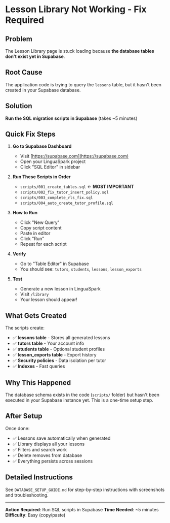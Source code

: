 # Lesson Library Not Working - Fix Required

## Problem

The Lesson Library page is stuck loading because **the database tables don't exist yet in Supabase**.

## Root Cause

The application code is trying to query the `lessons` table, but it hasn't been created in your Supabase database.

## Solution

**Run the SQL migration scripts in Supabase** (takes ~5 minutes)

## Quick Fix Steps

1. **Go to Supabase Dashboard**
   - Visit [https://supabase.com](https://supabase.com)
   - Open your LinguaSpark project
   - Click "SQL Editor" in sidebar

2. **Run These Scripts in Order**
   - `scripts/001_create_tables.sql` ← **MOST IMPORTANT**
   - `scripts/002_fix_tutor_insert_policy.sql`
   - `scripts/003_complete_rls_fix.sql`
   - `scripts/004_auto_create_tutor_profile.sql`

3. **How to Run**
   - Click "New Query"
   - Copy script content
   - Paste in editor
   - Click "Run"
   - Repeat for each script

4. **Verify**
   - Go to "Table Editor" in Supabase
   - You should see: `tutors`, `students`, `lessons`, `lesson_exports`

5. **Test**
   - Generate a new lesson in LinguaSpark
   - Visit `/library`
   - Your lesson should appear!

## What Gets Created

The scripts create:
- ✅ **lessons table** - Stores all generated lessons
- ✅ **tutors table** - Your account info
- ✅ **students table** - Optional student profiles
- ✅ **lesson_exports table** - Export history
- ✅ **Security policies** - Data isolation per tutor
- ✅ **Indexes** - Fast queries

## Why This Happened

The database schema exists in the code (`scripts/` folder) but hasn't been executed in your Supabase instance yet. This is a one-time setup step.

## After Setup

Once done:
- ✅ Lessons save automatically when generated
- ✅ Library displays all your lessons
- ✅ Filters and search work
- ✅ Delete removes from database
- ✅ Everything persists across sessions

## Detailed Instructions

See `DATABASE_SETUP_GUIDE.md` for step-by-step instructions with screenshots and troubleshooting.

---

**Action Required**: Run SQL scripts in Supabase
**Time Needed**: ~5 minutes
**Difficulty**: Easy (copy/paste)
